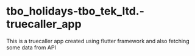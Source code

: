 # tbo_holidays-tbo_tek_ltd.-truecaller_app
This is a truecaller app created using flutter framework and also fetching some data from API

